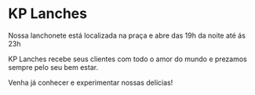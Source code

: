<h1>KP Lanches</h1>

<p>Nossa lanchonete está localizada na praça e abre das 19h da noite até ás 23h</p>

<p>KP Lanches recebe seus clientes com todo o amor do mundo e prezamos sempre pelo seu bem estar.
  
<p>Venha já conhecer e experimentar nossas delícias!</p>
